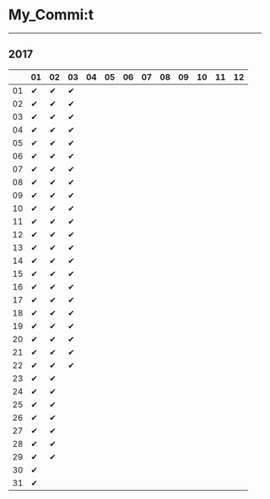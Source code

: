# My_Commi:t

---

## 2017

|  |01|02|03|04|05|06|07|08|09|10|11|12|
|----|----|----|----|----|----|----|----|----|----|----|----|----|
|01|✔ |✔ |✔ |  |  |  |  |  |  |  |  |  |
|02|✔ |✔ |✔ |  |  |  |  |  |  |  |  |  |
|03|✔ |✔ |✔ |  |  |  |  |  |  |  |  |  |
|04|✔ |✔ |✔ |  |  |  |  |  |  |  |  |  |
|05|✔ |✔ |✔ |  |  |  |  |  |  |  |  |  |
|06|✔ |✔ |✔ |  |  |  |  |  |  |  |  |  |
|07|✔ |✔ |✔ |  |  |  |  |  |  |  |  |  |
|08|✔ |✔ |✔ |  |  |  |  |  |  |  |  |  |
|09|✔ |✔ |✔ |  |  |  |  |  |  |  |  |  |
|10|✔ |✔ |✔ |  |  |  |  |  |  |  |  |  |
|11|✔ |✔ |✔ |  |  |  |  |  |  |  |  |  |
|12|✔ |✔ |✔ |  |  |  |  |  |  |  |  |  |
|13|✔ |✔ |✔ |  |  |  |  |  |  |  |  |  |
|14|✔ |✔ |✔ |  |  |  |  |  |  |  |  |  |
|15|✔ |✔ |✔ |  |  |  |  |  |  |  |  |  |
|16|✔ |✔ |✔ |  |  |  |  |  |  |  |  |  |
|17|✔ |✔ |✔ |  |  |  |  |  |  |  |  |  |
|18|✔ |✔ |✔ |  |  |  |  |  |  |  |  |  |
|19|✔ |✔ |✔ |  |  |  |  |  |  |  |  |  |
|20|✔ |✔ |✔ |  |  |  |  |  |  |  |  |  |
|21|✔ |✔ |✔ |  |  |  |  |  |  |  |  |  |
|22|✔ |✔ |✔ |  |  |  |  |  |  |  |  |  |
|23|✔ |✔ |  |  |  |  |  |  |  |  |  |  |
|24|✔ |✔ |  |  |  |  |  |  |  |  |  |  |
|25|✔ |✔ |  |  |  |  |  |  |  |  |  |  |
|26|✔ |✔ |  |  |  |  |  |  |  |  |  |  |
|27|✔ |✔ |  |  |  |  |  |  |  |  |  |  |
|28|✔ |✔ |  |  |  |  |  |  |  |  |  |  |
|29|✔ |✔ |  |  |  |  |  |  |  |  |  |  |
|30|✔ |  |  |  |  |  |  |  |  |  |  |  |
|31|✔ |  |  |  |  |  |  |  |  |  |  |  |
